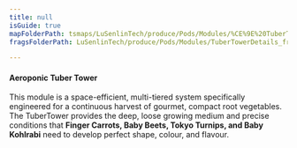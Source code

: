 ```yaml
---
title: null
isGuide: true
mapFolderPath: tsmaps/LuSenlinTech/produce/Pods/Modules/%CE%9E%20TuberTowerDetails
fragsFolderPath: LuSenlinTech/produce/Pods/Modules/TuberTowerDetails_frags

---
```



<!-- tsGuideRenderComment {"guide":{"id":"yAZQTv2B4","path":"LuSenlinTech/produce/Pods/Modules","fragmentFolderPath":"LuSenlinTech/produce/Pods/Modules/TuberTowerDetails_frags"},"fragment":{"id":"yAZQTv2B4","topLevelMapKey":"xmKRbi0022","mapKeyChain":"xmKRbi0022","guideID":"yAZQTv07o","guidePath":"c:/GitHub/MuddySpud/MuddySpud.github.io/tsmaps/LuSenlinTech/produce/Pods/Modules/TuberTowerDetails.tspod","chartKey":"xmKRbi0022","isLeaf":false,"options":[{"id":"yAZQU80AH","option":"How it works","order":1,"isAncillary":true},{"id":"yAZQUW1Zd","option":"The science behind it","order":2,"isAncillary":true},{"id":"yAZQUq0Xd","option":"The technology","order":3,"isAncillary":true}]}} -->

#### Aeroponic Tuber Tower

This module is a space-efficient, multi-tiered system specifically engineered for a continuous harvest of gourmet, compact root vegetables. The TuberTower provides the deep, loose growing medium and precise conditions that **Finger Carrots, Baby Beets, Tokyo Turnips, and Baby Kohlrabi** need to develop perfect shape, colour, and flavour.

